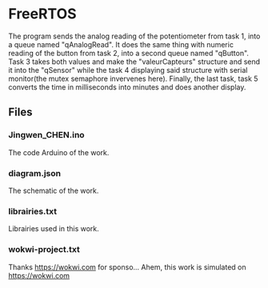 # FreeRTOS

The program sends the analog reading of the potentiometer from task 1, into a queue named "qAnalogRead". It does the same thing with numeric reading of the button from task 2, into a second queue named "qButton".
Task 3 takes both values and make the "valeurCapteurs" structure and send it into the "qSensor" while the task 4 displaying said structure with serial monitor(the mutex semaphore invervenes here).
Finally, the last task, task 5 converts the time in milliseconds into minutes and does another display.

## Files

### Jingwen_CHEN.ino
The code Arduino of the work.

### diagram.json
The schematic of the work.

### librairies.txt
Librairies used in this work.

### wokwi-project.txt
Thanks https://wokwi.com for sponso... Ahem, this work is simulated on https://wokwi.com
